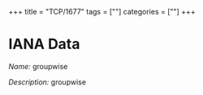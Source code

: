 +++
title = "TCP/1677"
tags = [""]
categories = [""]
+++

# IANA Data

_Name:_ groupwise

_Description:_ groupwise

